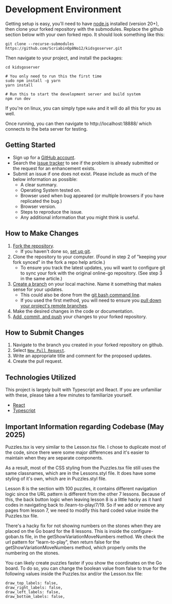 # Development Environment

Getting setup is easy, you'll need to have [node.js](https://nodejs.org/) installed (version 20+),
then clone your forked repository with the submodules.  Replace the github section below with your own forked repo. It should look something like this:

```
git clone --recurse-submodules https://github.com/ScriabinOp8No12/kidsgoserver.git
```

Then navigate to your project, and install the packages:

```
cd kidsgoserver
```

```
# You only need to run this the first time
sudo npm install -g yarn
yarn install

# Run this to start the development server and build system
npm run dev
```

If you're on linux, you can simply type `make` and it will do all this for you as well.

Once running, you can then navigate to http://localhost:18888/ which connects to the beta server for testing.

## Getting Started

-   Sign up for a [GitHub account](https://github.com/signup/free).
-   Search the [issue tracker](https://github.com/online-go/kidsgoserver.com/issues) to see if the problem is already submitted or the request for an enhancement exists.
-   Submit an issue if one does not exist. Please include as much of the below information as possible:
    -   A clear summary.
    -   Operating System tested on.
    -   Browser used when bug appeared (or multiple browsers if you have replicated the bug.)
    -   Browser version.
    -   Steps to reproduce the issue.
    -   Any additional information that you might think is useful.

## How to Make Changes

1. [Fork the repository](https://help.github.com/articles/fork-a-repo/).
    - If you haven't done so, [set up git](https://help.github.com/articles/set-up-git/).
2. Clone the repository to your computer. (Found in step 2 of "keeping your fork synced" in the fork a repo help article.)
    - To ensure you track the latest updates, you will want to configure git to sync your fork with the original online-go repository. (See step 3 in the same article.)
3. [Create a branch](https://help.github.com/articles/creating-and-deleting-branches-within-your-repository/) on your local machine. Name it something that makes sense for your updates.
    - This could also be done from the [git bash command line](https://github.com/Kunena/Kunena-Forum/wiki/Create-a-new-branch-with-git-and-manage-branches).
    - If you used the first method, you will need to ensure you [pull down your project's remote branches](https://stackify.com/git-checkout-remote-branch/).
4. Make the desired changes in the code or documentation.
5. [Add, commit, and push](https://help.github.com/articles/adding-a-file-to-a-repository-using-the-command-line/) your changes to your forked repository.

## How to Submit Changes

1. Navigate to the branch you created in your forked repository on github.
2. Select [`New Pull Request`](https://help.github.com/articles/creating-a-pull-request/).
3. Write an appropriate title and comment for the proposed updates.
4. Create the pull request.

## Technologies Utilized

This project is largely built with Typescript and React. If you are unfamiliar with these, please take a few minutes to familiarize yourself.

-   [React](https://reactjs.org/)
-   [Typescript](https://www.typescriptlang.org/)

## Important Information regarding Codebase (May 2025)

Puzzles.tsx is very similar to the Lesson.tsx file.  I chose to duplicate most of the code, since there were some major differences and it's easier to maintain when they are separate components.

As a result, most of the CSS styling from the Puzzles.tsx file still uses the same classnames, which are in the Lessons.styl file.  It does have some styling of it's own, which are in Puzzles.styl file.

Lesson 8 is the section with 100 puzzles, it contains different navigation logic since the URL pattern is different from the other 7 lessons. Because of this, the back button logic when leaving lesson 8 is a little hacky as it hard codes in navigating back to /learn-to-play/7/19.  So if we add or remove any pages from lesson 7, we need to modify this hard coded value inside the Puzzles.tsx file. 

There's a hacky fix for not showing numbers on the stones when they are placed on the Go board for the 8 lessons. This is inside the configure-goban.ts file, in the getShowVariationMoveNumbers method.  We check the url pattern for "learn-to-play", then return false for the getShowVariationMoveNumbers method, which properly omits the numbering on the stones.  

You can likely create puzzles faster if you show the coordinates on the Go board. To do so, you can change the boolean value from false to true for the following values inside the Puzzles.tsx and/or the Lesson.tsx file:                 

```
draw_top_labels: false,
draw_right_labels: false,
draw_left_labels: false,
draw_bottom_labels: false,
```
